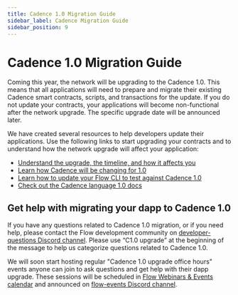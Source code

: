 ```yaml
---
title: Cadence 1.0 Migration Guide
sidebar_label: Cadence Migration Guide
sidebar_position: 9
---
```


# Cadence 1.0 Migration Guide

Coming this year, the network will be upgrading to the Cadence 1.0. This means that all applications will need to prepare and migrate their existing Cadence smart contracts, scripts, and transactions for the update. If you do not update your contracts, your applications will become non-functional after the network upgrade. The specific upgrade date will be announced later.

We have created several resources to help developers update their applications. Use the following links to start upgrading your contracts and to understand how the network upgrade will affect your application:

- [Understand the upgrade, the timeline, and how it affects you](https://forum.flow.com/t/cadence-1-0-upgrade-plan/5477)
- [Learn how Cadence will be changing for 1.0](https://forum.flow.com/t/update-on-cadence-1-0/5197)
- [Learn how to update your Flow CLI to test against Cadence 1.0](https://forum.flow.com/t/update-on-cadence-1-0/5197/7)
- [Check out the Cadence language 1.0 docs](https://cadencelang.dev/docs/1.0/)

## Get help with migrating your dapp to Cadence 1.0
If you have any questions related to Cadence 1.0 migration, or if you need help, please contact the Flow development community on [developer-questions Discord channel](https://discord.com/channels/613813861610684416/621847426201944074). Please use “C1.0 upgrade” at the beginning of the message to help us categorize questions related to Cadence 1.0.

We will soon start hosting regular "Cadence 1.0 upgrade office hours" events anyone can join to ask questions and get help with their dapp upgrade. These sessions will be scheduled in [Flow Webinars & Events calendar](https://calendar.google.com/calendar/u/0?cid=Y180Nzk3OGY1Y2Q5ZGE2MzZjYWRjNmI4NDczMTAyYjUwOTJjMWE4NjVkZDAxMDU1ODM5M2VjYjdmOWZkMGM5YWQwQGdyb3VwLmNhbGVuZGFyLmdvb2dsZS5jb20) and announced on [flow-events Discord channel](https://discord.com/channels/613813861610684416/1050190147100102787).
